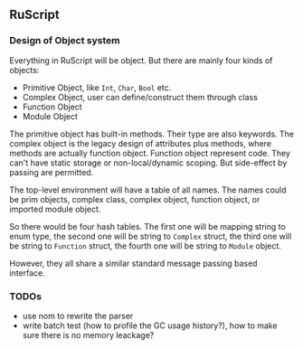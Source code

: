 RuScript
------

### Design of Object system

Everything in RuScript will be object. But there are mainly four kinds of objects:

* Primitive Object, like `Int`, `Char`, `Bool` etc.
* Complex Object, user can define/construct them through class
* Function Object
* Module Object

The primitive object has built-in methods. Their type are also keywords. The complex object is the legacy design of attributes plus methods, where methods are actually function object. Function object represent code. They can't have static storage or non-local/dynamic scoping. But side-effect by passing are permitted.

The top-level environment will have a table of all names. The names could be prim objects, complex class, complex object, function object, or imported module object.

So there would be four hash tables. The first one will be mapping string to enum type, the second one will be string to `Complex` struct, the third one will be string to `Function` struct, the fourth one will be string to `Module` object.

However, they all share a similar standard message passing based interface.


### TODOs
* use nom to rewrite the parser
* write batch test (how to profile the GC usage history?), how to make sure there is no memory leackage?


